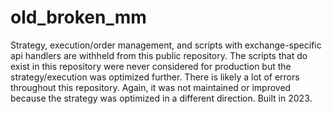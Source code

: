 # old_broken_mm

Strategy, execution/order management, and scripts with exchange-specific api handlers are withheld from this public repository. The scripts that do exist in this repository were never considered for production but the strategy/execution was optimized further. There is likely a lot of errors throughout this repository. Again, it was not maintained or improved because the strategy was optimized in a different direction. Built in 2023.
